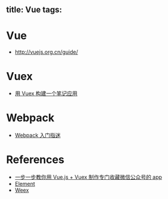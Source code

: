 title: Vue
tags:
---

# Vue
- <http://vuejs.org.cn/guide/>

# Vuex
- [用 Vuex 构建一个笔记应用](https://segmentfault.com/a/1190000005015164)

# Webpack
- [Webpack 入门指迷](https://segmentfault.com/a/1190000002551952)


# References
- [一步一步教你用 Vue.js + Vuex 制作专门收藏微信公众号的 app](http://gold.xitu.io/entry/5775f12b0a2b5839373557ea)
- [Element](https://github.com/ElemeFE/element)
- [Weex](http://alibaba.github.io/weex/index.html)
